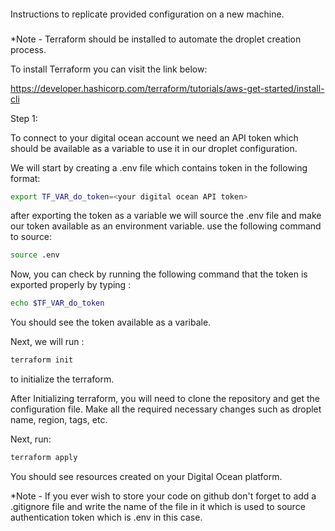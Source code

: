 ####
Instructions to replicate provided configuration on a new machine.
###

*Note - Terraform should be installed to automate the droplet creation process.

To install Terraform you can visit the link below:

https://developer.hashicorp.com/terraform/tutorials/aws-get-started/install-cli 

Step 1:

To connect to your digital ocean account we need an API token which should be available as a variable to use it in our droplet configuration.

We will start by creating a .env file which contains token in the following format:

```bash
export TF_VAR_do_token=<your digital ocean API token>
```
after exporting the token as a variable we will source the .env file and make our token available as an environment variable. use the following command to source:

```bash
source .env
```
Now, you can check by running the following command that the token is exported properly by typing :

```bash
echo $TF_VAR_do_token
```
You should see the token available as a varibale.

Next, we will run :
```bash
terraform init
```
to initialize the terraform.

After Initializing terraform, you will need to clone the repository and get the configuration file.
Make all the required necessary changes such as droplet name, region, tags, etc.

Next, run:

```bash
terraform apply
```

You should see resources created on your Digital Ocean platform.

*Note - If you ever wish to store your code on github don't forget to add a .gitignore file and write the name of the file in it which is used to source authentication token which is .env in this case.
